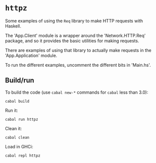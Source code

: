 # `httpz`

Some examples of using the `Req` library to make HTTP requests with Haskell.

The 'App.Client' module is a wrapper around the 'Network.HTTP.Req' package,
and so it provides the basic utilities for making requests. 

There are examples of using that library to actually make requests
in the 'App.Application' module.

To run the different examples, uncomment the different bits in 'Main.hs'.


## Build/run

To build the code (use `cabal new-*` commands for `cabal` less than 3.0):

    cabal build

Run it:

    cabal run httpz

Clean it:

    cabal clean

Load in GHCi:

    cabal repl httpz


